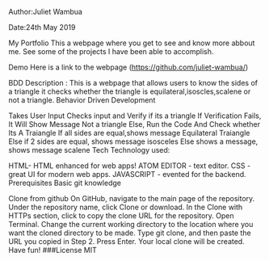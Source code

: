 Author:Juliet Wambua

Date:24th May 2019

My Portfolio
This a webpage where you get to see and know more abbout me. See some of the projects I have been able to accomplish.

Demo
Here is a link to the webpage (https://github.com/juliet-wambua/)

BDD
Description : This is a webpage that allows users to know the sides of a triangle it checks whether the triangle is equilateral,isoscles,scalene or not a triangle. Behavior Driven Development

Takes User Input
Checks input and Verify if its a triangle
If Verification Fails, It Will Show Message Not a triangle
Else, Run the Code And Check whether Its A Traiangle
If all sides are equal,shows message Equilateral Traiangle
Else if 2 sides are equal, shows message isosceles
Else shows a message, shows message scalene
Tech
Technology used:

HTML- HTML enhanced for web apps!
ATOM EDITOR - text editor.
CSS - great UI for modern web apps.
JAVASCRIPT - evented for the backend.
Prerequisites
Basic git knowledge

Clone from github
On GitHub, navigate to the main page of the repository.
Under the repository name, click Clone or download.
In the Clone with HTTPs section, click to copy the clone URL for the repository.
Open Terminal.
Change the current working directory to the location where you want the cloned directory to be made.
Type git clone, and then paste the URL you copied in Step 2.
Press Enter. Your local clone will be created.
Have fun!
###License MIT

